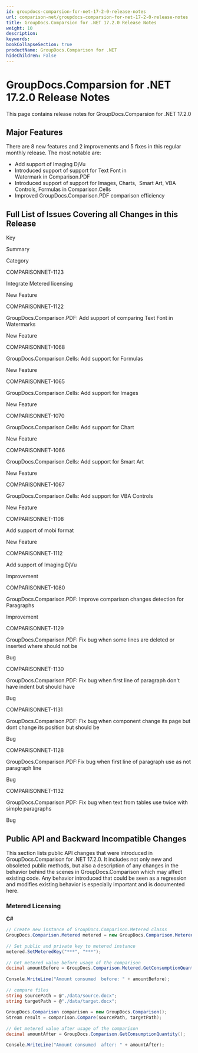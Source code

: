 ```yaml
---
id: groupdocs-comparsion-for-net-17-2-0-release-notes
url: comparison-net/groupdocs-comparsion-for-net-17-2-0-release-notes
title: GroupDocs.Comparsion for .NET 17.2.0 Release Notes
weight: 10
description: 
keywords: 
bookCollapseSection: true
productName: GroupDocs.Comparison for .NET
hideChildren: False
---
```


# GroupDocs.Comparsion for .NET 17.2.0 Release Notes

This page contains release notes for GroupDocs.Comparsion for .NET 17.2.0

## Major Features

There are 8 new features and 2 improvements and 5 fixes in this regular monthly release. The most notable are:

*   Add support of Imaging DjVu
*   Introduced support of support for Text Font in Watermark in Comparison.PDF
*   Introduced support of support for Images, Charts,  Smart Art, VBA Controls, Formulas in Comparison.Cells
*   Improved GroupDocs.Comparison.PDF comparison efficiency 

## Full List of Issues Covering all Changes in this Release

Key

Summary

Category

COMPARISONNET-1123

Integrate Metered licensing

New Feature

COMPARISONNET-1122

GroupDocs.Comparison.PDF: Add support of comparing Text Font in Watermarks

New Feature

COMPARISONNET-1068

GroupDocs.Comparison.Cells: Add support for Formulas

New Feature

COMPARISONNET-1065

GroupDocs.Comparison.Cells: Add support for Images

New Feature

COMPARISONNET-1070

GroupDocs.Comparison.Cells: Add support for Chart

New Feature

COMPARISONNET-1066

GroupDocs.Comparison.Cells: Add support for Smart Art

New Feature

COMPARISONNET-1067

GroupDocs.Comparison.Cells: Add support for VBA Controls

New Feature

COMPARISONNET-1108

Add support of mobi format

New Feature

COMPARISONNET-1112

Add support of Imaging DjVu

Improvement

COMPARISONNET-1080

GroupDocs.Comparison.PDF: Improve comparison changes detection for Paragraphs

Improvement

COMPARISONNET-1129

GroupDocs.Comparison.PDF: Fix bug when some lines are deleted or inserted where should not be

Bug

COMPARISONNET-1130

GroupDocs.Comparison.PDF: Fix bug when first line of paragraph don't have indent but should have

Bug

COMPARISONNET-1131

GroupDocs.Comparison.PDF: Fix bug when component change its page but dont change its position but should be

Bug

COMPARISONNET-1128

GroupDocs.Comparison.PDF:Fix bug when first line of paragraph use as not paragraph line

Bug

COMPARISONNET-1132

GroupDocs.Comparison.PDF: Fix bug when text from tables use twice with simple paragraphs

Bug

## Public API and Backward Incompatible Changes

This section lists public API changes that were introduced in GroupDocs.Comparison for .NET 17.2.0. It includes not only new and obsoleted public methods, but also a description of any changes in the behavior behind the scenes in GroupDocs.Comparison which may affect existing code. Any behavior introduced that could be seen as a regression and modifies existing behavior is especially important and is documented here.

### Metered Licensing 

**C#**

```csharp
// Create new instance of GroupDocs.Comparison.Metered classs
GroupDocs.Comparison.Metered metered = new GroupDocs.Comparison.Metered();
 
// Set public and private key to metered instance
metered.SetMeteredKey("***", "***");
 
// Get metered value before usage of the comparison
decimal amountBefore = GroupDocs.Comparison.Metered.GetConsumptionQuantity();
 
Console.WriteLine("Amount consumed  before: " + amountBefore);
 
// compare files
string sourcePath = @"./data/source.docx";
string targetPath = @"./data/target.docx";
 
GroupDocs.Comparison comparison = new GroupDocs.Comparison();
Stream result = comparison.Compare(sourcePath, targetPath);
 
// Get metered value after usage of the comparison
decimal amountAfter = GroupDocs.Comparison.GetConsumptionQuantity();

Console.WriteLine("Amount consumed  after: " + amountAfter);
```

